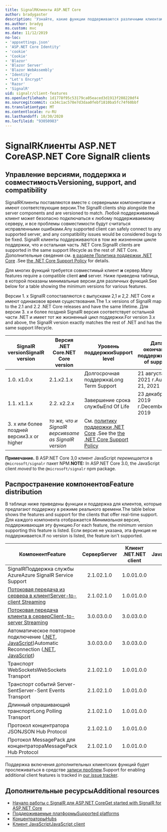 ```yaml
---
title: SignalRКлиенты ASP.NET Core
author: bradygaster
description: 'Узнайте, какие функции поддерживаются различными клиентами ASP.NET Core SignalR .'
ms.author: bradyg
ms.custom: mvc
ms.date: 11/12/2019
no-loc:
- 'appsettings.json'
- 'ASP.NET Core Identity'
- 'cookie'
- 'Cookie'
- 'Blazor'
- 'Blazor Server'
- 'Blazor WebAssembly'
- 'Identity'
- "Let's Encrypt"
- 'Razor'
- 'SignalR'
uid: signalr/client-features
ms.openlocfilehash: 1d1778f95c53179ca05eaced3d1913f208220df4
ms.sourcegitcommit: ca34c1ac578e7d3daa0febf1810ba5fc74f60bbf
ms.translationtype: MT
ms.contentlocale: ru-RU
ms.lasthandoff: 10/30/2020
ms.locfileid: "93050983"
---
```

# <a name="aspnet-core-no-locsignalr-clients"></a><span data-ttu-id="02ca7-103">SignalRКлиенты ASP.NET Core</span><span class="sxs-lookup"><span data-stu-id="02ca7-103">ASP.NET Core SignalR clients</span></span>

## <a name="versioning-support-and-compatibility"></a><span data-ttu-id="02ca7-104">Управление версиями, поддержка и совместимость</span><span class="sxs-lookup"><span data-stu-id="02ca7-104">Versioning, support, and compatibility</span></span>

<span data-ttu-id="02ca7-105">SignalRКлиенты поставляются вместе с серверными компонентами и имеют соответствующие версии.</span><span class="sxs-lookup"><span data-stu-id="02ca7-105">The SignalR clients ship alongside the server components and are versioned to match.</span></span> <span data-ttu-id="02ca7-106">Любой поддерживаемый клиент может безопасно подключаться к любому поддерживаемому серверу, и все проблемы совместимости будут считаться исправленными ошибками.</span><span class="sxs-lookup"><span data-stu-id="02ca7-106">Any supported client can safely connect to any supported server, and any compatibility issues would be considered bugs to be fixed.</span></span> <span data-ttu-id="02ca7-107">SignalR клиенты поддерживаются в том же жизненном цикле поддержки, что и остальная часть .NET Core.</span><span class="sxs-lookup"><span data-stu-id="02ca7-107">SignalR clients are supported in the same support lifecycle as the rest of .NET Core.</span></span> <span data-ttu-id="02ca7-108">Дополнительные сведения см. [в разделе Политика поддержки .NET Core](https://dotnet.microsoft.com/platform/support/policy/dotnet-core) .</span><span class="sxs-lookup"><span data-stu-id="02ca7-108">See [the .NET Core Support Policy](https://dotnet.microsoft.com/platform/support/policy/dotnet-core) for details.</span></span>

<span data-ttu-id="02ca7-109">Для многих функций требуется совместимый клиент **и** сервер.</span><span class="sxs-lookup"><span data-stu-id="02ca7-109">Many features require a compatible client **and** server.</span></span> <span data-ttu-id="02ca7-110">Ниже приведена таблица, в которой показаны минимальные версии для различных функций.</span><span class="sxs-lookup"><span data-stu-id="02ca7-110">See below for a table showing the minimum versions for various features.</span></span>

<span data-ttu-id="02ca7-111">Версии 1. x SignalR сопоставляются с выпусками 2,1 и 2,2 .NET Core и имеют одинаковое время существования.</span><span class="sxs-lookup"><span data-stu-id="02ca7-111">The 1.x versions of SignalR map to the 2.1 and 2.2 .NET Core releases and have the same lifetime.</span></span> <span data-ttu-id="02ca7-112">Для версии 3. x и более поздней SignalR версия соответствует остальной части .NET и имеет тот же жизненный цикл поддержки.</span><span class="sxs-lookup"><span data-stu-id="02ca7-112">For version 3.x and above, the SignalR version exactly matches the rest of .NET and has the same support lifecycle.</span></span>

| <span data-ttu-id="02ca7-113">SignalR version</span><span class="sxs-lookup"><span data-stu-id="02ca7-113">SignalR version</span></span> | <span data-ttu-id="02ca7-114">Версия .NET Core</span><span class="sxs-lookup"><span data-stu-id="02ca7-114">.NET Core version</span></span> | <span data-ttu-id="02ca7-115">Уровень поддержки</span><span class="sxs-lookup"><span data-stu-id="02ca7-115">Support level</span></span> | <span data-ttu-id="02ca7-116">Дата окончания поддержки</span><span class="sxs-lookup"><span data-stu-id="02ca7-116">End of support</span></span> |
| - | - | - | - |
| <span data-ttu-id="02ca7-117">1.0. x</span><span class="sxs-lookup"><span data-stu-id="02ca7-117">1.0.x</span></span> | <span data-ttu-id="02ca7-118">2.1.x</span><span class="sxs-lookup"><span data-stu-id="02ca7-118">2.1.x</span></span> | <span data-ttu-id="02ca7-119">Долгосрочная поддержка</span><span class="sxs-lookup"><span data-stu-id="02ca7-119">Long Term Support</span></span> | <span data-ttu-id="02ca7-120">21 августа 2021 г.</span><span class="sxs-lookup"><span data-stu-id="02ca7-120">August 21, 2021</span></span> |
| <span data-ttu-id="02ca7-121">1.1. x</span><span class="sxs-lookup"><span data-stu-id="02ca7-121">1.1.x</span></span> | <span data-ttu-id="02ca7-122">2.2. x</span><span class="sxs-lookup"><span data-stu-id="02ca7-122">2.2.x</span></span> | <span data-ttu-id="02ca7-123">Завершение срока службы</span><span class="sxs-lookup"><span data-stu-id="02ca7-123">End Of Life</span></span> | <span data-ttu-id="02ca7-124">23 декабря 2019 г.</span><span class="sxs-lookup"><span data-stu-id="02ca7-124">December 23, 2019</span></span> |
| <span data-ttu-id="02ca7-125">3. x или более поздней версии</span><span class="sxs-lookup"><span data-stu-id="02ca7-125">3.x or higher</span></span> | <span data-ttu-id="02ca7-126">*то же, что и SignalR версия*</span><span class="sxs-lookup"><span data-stu-id="02ca7-126">*same as SignalR version*</span></span> | <span data-ttu-id="02ca7-127">См. [политику поддержки .NET Core](https://dotnet.microsoft.com/platform/support/policy/dotnet-core) .</span><span class="sxs-lookup"><span data-stu-id="02ca7-127">See the [the .NET Core Support Policy](https://dotnet.microsoft.com/platform/support/policy/dotnet-core)</span></span> |

<span data-ttu-id="02ca7-128">**Примечание.** В ASP.NET Core 3,0 клиент JavaScript *перемещается* в `@microsoft/signalr` пакет NPM.</span><span class="sxs-lookup"><span data-stu-id="02ca7-128">**NOTE:** In ASP.NET Core 3.0, the JavaScript client *moved* to the `@microsoft/signalr` npm package.</span></span>

## <a name="feature-distribution"></a><span data-ttu-id="02ca7-129">Распространение компонентов</span><span class="sxs-lookup"><span data-stu-id="02ca7-129">Feature distribution</span></span>

<span data-ttu-id="02ca7-130">В таблице ниже приведены функции и поддержка для клиентов, которые предлагают поддержку в режиме реального времени.</span><span class="sxs-lookup"><span data-stu-id="02ca7-130">The table below shows the features and support for the clients that offer real-time support.</span></span> <span data-ttu-id="02ca7-131">Для каждого компонента отображается *Минимальная* версия, поддерживающая эту функцию.</span><span class="sxs-lookup"><span data-stu-id="02ca7-131">For each feature, the *minimum* version supporting this feature is listed.</span></span> <span data-ttu-id="02ca7-132">Если версия не указана, эта функция не поддерживается.</span><span class="sxs-lookup"><span data-stu-id="02ca7-132">If no version is listed, the feature isn't supported.</span></span>

| <span data-ttu-id="02ca7-133">Компонент</span><span class="sxs-lookup"><span data-stu-id="02ca7-133">Feature</span></span> | <span data-ttu-id="02ca7-134">Сервер</span><span class="sxs-lookup"><span data-stu-id="02ca7-134">Server</span></span> | <span data-ttu-id="02ca7-135">Клиент .NET</span><span class="sxs-lookup"><span data-stu-id="02ca7-135">.NET client</span></span> | <span data-ttu-id="02ca7-136">Клиент JavaScript</span><span class="sxs-lookup"><span data-stu-id="02ca7-136">JavaScript client</span></span> | <span data-ttu-id="02ca7-137">Клиент Java</span><span class="sxs-lookup"><span data-stu-id="02ca7-137">Java client</span></span> |
| ---- | :-: | :-: | :-: | :-: |
| <span data-ttu-id="02ca7-138">SignalRПоддержка службы Azure</span><span class="sxs-lookup"><span data-stu-id="02ca7-138">Azure SignalR Service Support</span></span> |<span data-ttu-id="02ca7-139">2.1.0</span><span class="sxs-lookup"><span data-stu-id="02ca7-139">2.1.0</span></span>|<span data-ttu-id="02ca7-140">1.0.0</span><span class="sxs-lookup"><span data-stu-id="02ca7-140">1.0.0</span></span>|<span data-ttu-id="02ca7-141">1.0.0</span><span class="sxs-lookup"><span data-stu-id="02ca7-141">1.0.0</span></span>|<span data-ttu-id="02ca7-142">1.0.0</span><span class="sxs-lookup"><span data-stu-id="02ca7-142">1.0.0</span></span>|
| [<span data-ttu-id="02ca7-143">Потоковая передача из сервера в клиент</span><span class="sxs-lookup"><span data-stu-id="02ca7-143">Server-to-client Streaming</span></span>](xref:signalr/streaming)          |<span data-ttu-id="02ca7-144">2.1.0</span><span class="sxs-lookup"><span data-stu-id="02ca7-144">2.1.0</span></span>|<span data-ttu-id="02ca7-145">1.0.0</span><span class="sxs-lookup"><span data-stu-id="02ca7-145">1.0.0</span></span>|<span data-ttu-id="02ca7-146">1.0.0</span><span class="sxs-lookup"><span data-stu-id="02ca7-146">1.0.0</span></span>|<span data-ttu-id="02ca7-147">1.0.0</span><span class="sxs-lookup"><span data-stu-id="02ca7-147">1.0.0</span></span>|
| [<span data-ttu-id="02ca7-148">Потоковая передача клиента в сервер</span><span class="sxs-lookup"><span data-stu-id="02ca7-148">Client-to-server Streaming</span></span>](xref:signalr/streaming)          |<span data-ttu-id="02ca7-149">3.0.0</span><span class="sxs-lookup"><span data-stu-id="02ca7-149">3.0.0</span></span>|<span data-ttu-id="02ca7-150">3.0.0</span><span class="sxs-lookup"><span data-stu-id="02ca7-150">3.0.0</span></span>|<span data-ttu-id="02ca7-151">3.0.0</span><span class="sxs-lookup"><span data-stu-id="02ca7-151">3.0.0</span></span>|<span data-ttu-id="02ca7-152">3.0.0</span><span class="sxs-lookup"><span data-stu-id="02ca7-152">3.0.0</span></span>|
| <span data-ttu-id="02ca7-153">Автоматическое повторное подключение ([.NET](./dotnet-client.md?tabs=visual-studio&view=aspnetcore-3.0#handle-lost-connection), [JavaScript](./javascript-client.md?view=aspnetcore-3.0#reconnect-clients))</span><span class="sxs-lookup"><span data-stu-id="02ca7-153">Automatic Reconnection ([.NET](./dotnet-client.md?tabs=visual-studio&view=aspnetcore-3.0#handle-lost-connection), [JavaScript](./javascript-client.md?view=aspnetcore-3.0#reconnect-clients))</span></span>          |<span data-ttu-id="02ca7-154">3.0.0</span><span class="sxs-lookup"><span data-stu-id="02ca7-154">3.0.0</span></span>|<span data-ttu-id="02ca7-155">3.0.0</span><span class="sxs-lookup"><span data-stu-id="02ca7-155">3.0.0</span></span>|<span data-ttu-id="02ca7-156">3.0.0</span><span class="sxs-lookup"><span data-stu-id="02ca7-156">3.0.0</span></span>|❌|
| <span data-ttu-id="02ca7-157">Транспорт WebSockets</span><span class="sxs-lookup"><span data-stu-id="02ca7-157">WebSockets Transport</span></span> |<span data-ttu-id="02ca7-158">2.1.0</span><span class="sxs-lookup"><span data-stu-id="02ca7-158">2.1.0</span></span>|<span data-ttu-id="02ca7-159">1.0.0</span><span class="sxs-lookup"><span data-stu-id="02ca7-159">1.0.0</span></span>|<span data-ttu-id="02ca7-160">1.0.0</span><span class="sxs-lookup"><span data-stu-id="02ca7-160">1.0.0</span></span>|<span data-ttu-id="02ca7-161">1.0.0</span><span class="sxs-lookup"><span data-stu-id="02ca7-161">1.0.0</span></span>|
| <span data-ttu-id="02ca7-162">Транспорт событий Server-Sent</span><span class="sxs-lookup"><span data-stu-id="02ca7-162">Server-Sent Events Transport</span></span> |<span data-ttu-id="02ca7-163">2.1.0</span><span class="sxs-lookup"><span data-stu-id="02ca7-163">2.1.0</span></span>|<span data-ttu-id="02ca7-164">1.0.0</span><span class="sxs-lookup"><span data-stu-id="02ca7-164">1.0.0</span></span>|<span data-ttu-id="02ca7-165">1.0.0</span><span class="sxs-lookup"><span data-stu-id="02ca7-165">1.0.0</span></span>|❌|
| <span data-ttu-id="02ca7-166">Длинный опрашивающий транспорт</span><span class="sxs-lookup"><span data-stu-id="02ca7-166">Long Polling Transport</span></span> |<span data-ttu-id="02ca7-167">2.1.0</span><span class="sxs-lookup"><span data-stu-id="02ca7-167">2.1.0</span></span>|<span data-ttu-id="02ca7-168">1.0.0</span><span class="sxs-lookup"><span data-stu-id="02ca7-168">1.0.0</span></span>|<span data-ttu-id="02ca7-169">1.0.0</span><span class="sxs-lookup"><span data-stu-id="02ca7-169">1.0.0</span></span>|<span data-ttu-id="02ca7-170">3.0.0</span><span class="sxs-lookup"><span data-stu-id="02ca7-170">3.0.0</span></span>|
| <span data-ttu-id="02ca7-171">Протокол концентратора JSON</span><span class="sxs-lookup"><span data-stu-id="02ca7-171">JSON Hub Protocol</span></span> |<span data-ttu-id="02ca7-172">2.1.0</span><span class="sxs-lookup"><span data-stu-id="02ca7-172">2.1.0</span></span>|<span data-ttu-id="02ca7-173">1.0.0</span><span class="sxs-lookup"><span data-stu-id="02ca7-173">1.0.0</span></span>|<span data-ttu-id="02ca7-174">1.0.0</span><span class="sxs-lookup"><span data-stu-id="02ca7-174">1.0.0</span></span>|<span data-ttu-id="02ca7-175">1.0.0</span><span class="sxs-lookup"><span data-stu-id="02ca7-175">1.0.0</span></span>|
| <span data-ttu-id="02ca7-176">Протокол MessagePack для концентратора</span><span class="sxs-lookup"><span data-stu-id="02ca7-176">MessagePack Hub Protocol</span></span> |<span data-ttu-id="02ca7-177">2.1.0</span><span class="sxs-lookup"><span data-stu-id="02ca7-177">2.1.0</span></span>|<span data-ttu-id="02ca7-178">1.0.0</span><span class="sxs-lookup"><span data-stu-id="02ca7-178">1.0.0</span></span>|<span data-ttu-id="02ca7-179">1.0.0</span><span class="sxs-lookup"><span data-stu-id="02ca7-179">1.0.0</span></span>|❌|

<span data-ttu-id="02ca7-180">Поддержка включения дополнительных клиентских функций будет прослеживаться в средстве [записи проблем](https://github.com/dotnet/AspNetCore/issues).</span><span class="sxs-lookup"><span data-stu-id="02ca7-180">Support for enabling additional client features is tracked in [our issue tracker](https://github.com/dotnet/AspNetCore/issues).</span></span>

## <a name="additional-resources"></a><span data-ttu-id="02ca7-181">Дополнительные ресурсы</span><span class="sxs-lookup"><span data-stu-id="02ca7-181">Additional resources</span></span>

* [<span data-ttu-id="02ca7-182">Начало работы с SignalR для ASP.NET Core</span><span class="sxs-lookup"><span data-stu-id="02ca7-182">Get started with SignalR for ASP.NET Core</span></span>](xref:tutorials/signalr)
* [<span data-ttu-id="02ca7-183">Поддерживаемые платформы</span><span class="sxs-lookup"><span data-stu-id="02ca7-183">Supported platforms</span></span>](xref:signalr/supported-platforms)
* [<span data-ttu-id="02ca7-184">Концентраторы</span><span class="sxs-lookup"><span data-stu-id="02ca7-184">Hubs</span></span>](xref:signalr/hubs)
* [<span data-ttu-id="02ca7-185">Клиент JavaScript</span><span class="sxs-lookup"><span data-stu-id="02ca7-185">JavaScript client</span></span>](xref:signalr/javascript-client)